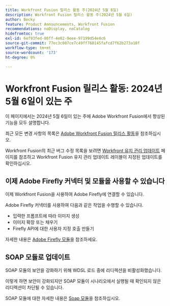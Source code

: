 ```yaml
---
title: Workfront Fusion 릴리스 활동 주(2024년 5월 6일)
description: Workfront Fusion 릴리스 활동 주(2024년 5월 6일)
author: Becky
feature: Product Announcements, Workfront Fusion
recommendations: noDisplay, noCatalog
hidefromtoc: true
exl-id: 6ef93fed-80ff-4e02-9eee-97199d54e4c6
source-git-commit: 77ec3c007ce7c49ff760145fafcd7f62b273a18f
workflow-type: tm+mt
source-wordcount: '173'
ht-degree: 0%

---
```


# Workfront Fusion 릴리스 활동: 2024년 5월 6일이 있는 주

이 페이지에서는 2024년 5월 6일이 있는 주에 Adobe Workfront Fusion에서 향상된 기능을 모두 설명합니다.

최근 모든 변경 사항의 목록은 [Adobe Workfront Fusion 릴리스 활동](/help/workfront-fusion/fusion-product-releases/fusion-release-activity.md)을 참조하십시오.

Workfront Fusion의 최근 버그 수정 목록을 보려면 [Workfront 유지 관리 업데이트](https://experienceleague.adobe.com/docs/workfront-known-issues/releases/current-updates.html?lang=ko) 페이지를 참조하고 Workfront Fusion 유지 관리 업데이트 레이블이 지정된 업데이트를 확인하십시오.

## 이제 Adobe Firefly 커넥터 및 모듈을 사용할 수 있습니다

이제 Workfront Fusion을 사용하여 Adobe Firefly에 연결할 수 있습니다.

Adobe Firefly 커넥터를 사용하여 다음과 같은 작업을 수행할 수 있습니다.

* 입력한 프롬프트에 따라 이미지 생성
* 이미지 확장 또는 채우기
* Firefly API에 대한 사용자 지정 호출 만들기

자세한 내용은 [Adobe Firefly 모듈](/help/workfront-fusion/references/apps-and-modules/adobe-connectors/adobe-firefly-modules.md)을 참조하세요.

## SOAP 모듈로 업데이트

SOAP 모듈의 보안을 강화하기 위해 WDSL 로드 중에 리디렉션을 비활성화했습니다.

이렇게 하면 보안이 강화되지만 SOAP 모듈이 시나리오에서 실행될 때 확인되지 않은 리디렉션이 차단될 수 있습니다.

SOAP 모듈에 대한 자세한 내용은 [Soap 모듈](/help/workfront-fusion/references/apps-and-modules/universal-connectors/soap-module.md)을 참조하십시오.
